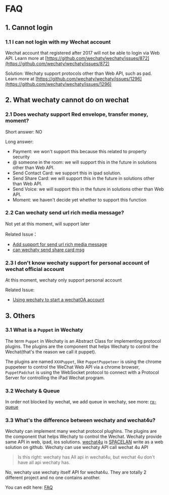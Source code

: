 # FAQ

## 1. Cannot login

### 1.1 I can not login with my Wechat account

Wechat account that registered after 2017 will not be able to login via Web API. Learn more at [https://github.com/wechaty/wechaty/issues/872](https://github.com/wechaty/wechaty/issues/872)

Solution: Wechaty support protocols other than Web API, such as pad. Learn more at [https://github.com/wechaty/wechaty/issues/1296](https://github.com/wechaty/wechaty/issues/1296)

## 2. What wechaty cannot do on wechat

### 2.1 Does wechaty support Red envelope, transfer money, moment?

Short answer: NO

Long answer:

* Payment: we won't support this because this related to property security
* @ someone in the room: we will support this in the future in solutions other than Web API.
* Send Contact Card: we support this in ipad solution.
* Send Share Card: we will support this in the future in solutions other than Web API.
* Send Voice: we will support this in the future in solutions other than Web API.
* Moment: we haven't decide yet whether to support this function

### 2.2 Can wechaty send url rich media message?

Not yet at this moment, will support later

Related Issue：

* [Add support for send url rich media message](https://github.com/wechaty/wechaty/issues/718)
* [can wechaty send share card msg](https://github.com/wechaty/wechaty/issues/824)

### 2.3 I don't know wechaty support for personal account of wechat official account

At this moment, wechaty only support personal account

Related Issue:

* [Using wechaty to start a wechatOA account](https://github.com/wechaty/wechaty/issues/1016)

## 3. Others

### 3.1 What is a `Puppet` in Wechaty

The term `Puppet` in Wechaty is an Abstract Class for implementing protocol plugins. The plugins are the component that helps Wechaty to control the Wechat\(that's the reason we call it puppet\).

The plugins are named `XXXPuppet`, like `PuppetPuppeteer` is using the chrome puppeteer to control the WeChat Web API via a chrome browser, `PuppetPadchat` is using the WebSocket protocol to connect with a Protocol Server for controlling the iPad Wechat program.

### 3.2 Wechaty & Queue

In order not blocked by wechat, we add queue in wechaty, see more: [rx-queue](https://github.com/zixia/rx-queue)

### 3.3 What's the difference between wechaty and wechat4u?

Wechaty can implement many wechat protocol plughins. The plugins are the component that helps Wechaty to control the Wechat. Wechaty provide same API in web, ipad, ios solutions. [wechat4u](https://github.com/nodeWechat/wechat4u) is [SPACELAN](https://github.com/spacelan) write as a web solution on github. Wechaty can use wechaty API call wechat 4u API

> Is this right: wechaty has All api in wechat4u, but wechat 4u don't have all api wechaty has.

No, wechaty use wechaty itself API for wechat4u. They are totally 2 different project and no one contains another.

You can edit here: [FAQ](https://github.com/wechaty/wechaty-getting-started/wiki/FAQ-EN)

